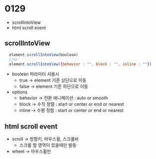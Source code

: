 # 0129
- scrollIntoView
- html scroll event

## scrollIntoView
```javascript
  element.scrollIntoView(boolean)
  //or
  element.scrollIntoView({behavior : "", block : "", inline : ""})
```

- boolean 파라미터 사용시
  - true -> element 기준 상단으로 이동
  - false -> element 기준 하단으로 이동
- options
  - behavior -> 전환 애니메이션 : auto or smooth
  - block -> 수직 정렬 : start or center or end or nearest
  - inline -> 수평 정렬 : start or center or end or nearest

## html scroll event
- scroll -> 방향키, 마우스휠, 스크롤바
  - 스크롤 할 영역이 있을때만 발동
- wheel -> 마우스휠만

